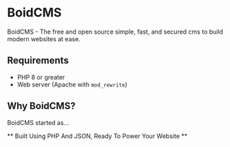 # BoidCMS
BoidCMS - The free and open source simple, fast, and secured cms to build modern websites at ease.


## Requirements
 - PHP 8 or greater
 - Web server (Apache with `mod_rewrite`)


## Why BoidCMS?
BoidCMS started as...


** Built Using PHP And JSON, Ready To Power Your Website **
